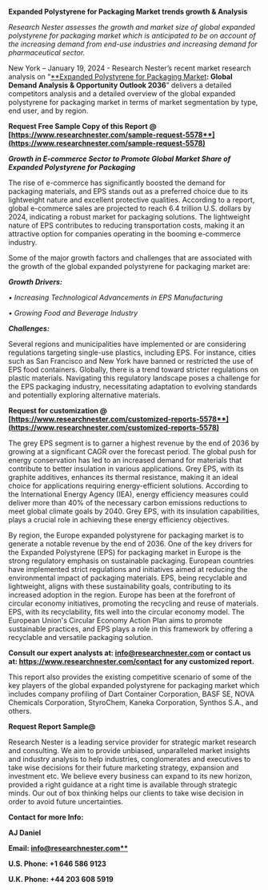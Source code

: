 ﻿**Expanded Polystyrene for Packaging Market <a name="_hlk167957574"></a>trends growth & Analysis**

*Research Nester assesses the growth and market size of global expanded polystyrene for packaging market which is anticipated to be on account of the increasing demand from end-use industries and increasing demand for pharmaceutical sector.*

New York – January 19, 2024 - Research Nester’s recent market research analysis on “[**Expanded Polystyrene for Packaging Market](https://www.researchnester.com/reports/expanded-polystyrene-for-packaging-market/5578)**: Global Demand Analysis & Opportunity Outlook 2036**” delivers a detailed competitors analysis and a detailed overview of the global expanded polystyrene for packaging market in terms of market segmentation by type, end user, and by region. 

**Request Free Sample Copy of this Report @ [https://www.researchnester.com/sample-request-5578**](https://www.researchnester.com/sample-request-5578)**

***Growth in E-commerce Sector to Promote Global Market Share of Expanded Polystyrene for Packaging***

The rise of e-commerce has significantly boosted the demand for packaging materials, and EPS stands out as a preferred choice due to its lightweight nature and excellent protective qualities. According to a report, global e-commerce sales are projected to reach 6.4 trillion U.S. dollars by 2024, indicating a robust market for packaging solutions. The lightweight nature of EPS contributes to reducing transportation costs, making it an attractive option for companies operating in the booming e-commerce industry.

<a name="_hlk153828431"></a>Some of the major growth factors and challenges that are associated with the growth of the global expanded polystyrene for packaging market are:

***Growth Drivers:***

*•	Increasing Technological Advancements in EPS Manufacturing*

*•	Growing Food and Beverage Industry*

***Challenges:***

Several regions and municipalities have implemented or are considering regulations targeting single-use plastics, including EPS. For instance, cities such as San Francisco and New York have banned or restricted the use of EPS food containers. Globally, there is a trend toward stricter regulations on plastic materials. Navigating this regulatory landscape poses a challenge for the EPS packaging industry, necessitating adaptation to evolving standards and potentially exploring alternative materials.

<a name="_hlk147244479"></a><a name="_hlk153828483"></a>**Request for customization @ [https://www.researchnester.com/customized-reports-5578**](https://www.researchnester.com/customized-reports-5578)**

The grey EPS segment is to garner a highest revenue by the end of 2036 by growing at a significant CAGR over the forecast period. The global push for energy conservation has led to an increased demand for materials that contribute to better insulation in various applications. Grey EPS, with its graphite additives, enhances its thermal resistance, making it an ideal choice for applications requiring energy-efficient solutions. According to the International Energy Agency (IEA), energy efficiency measures could deliver more than 40% of the necessary carbon emissions reductions to meet global climate goals by 2040. Grey EPS, with its insulation capabilities, plays a crucial role in achieving these energy efficiency objectives.

<a name="_hlk147244557"></a>By region, the Europe expanded polystyrene for packaging market is to generate <a name="_hlk140522455"></a>a notable revenue by the end of 2036. One of the key drivers for the Expanded Polystyrene (EPS) for packaging market in Europe is the strong regulatory emphasis on sustainable packaging. European countries have implemented strict regulations and initiatives aimed at reducing the environmental impact of packaging materials. EPS, being recyclable and lightweight, aligns with these sustainability goals, contributing to its increased adoption in the region. Europe has been at the forefront of circular economy initiatives, promoting the recycling and reuse of materials. EPS, with its recyclability, fits well into the circular economy model. The European Union's Circular Economy Action Plan aims to promote sustainable practices, and EPS plays a role in this framework by offering a recyclable and versatile packaging solution.

<a name="_hlk147244718"></a>**Consult our expert analysts at: info@researchnester.com or contact us at: https://www.researchnester.com/contact for any customized report.**

This report also provides the existing competitive scenario of some of the key players of the global expanded polystyrene for packaging market which includes company profiling of Dart Container Corporation, BASF SE, NOVA Chemicals Corporation, StyroChem, Kaneka Corporation, Synthos S.A., and others.      

**Request Report Sample@** 

Research Nester is a leading service provider for strategic market research and consulting. We aim to provide unbiased, unparalleled market insights and industry analysis to help industries, conglomerates and executives to take wise decisions for their future marketing strategy, expansion and investment etc. We believe every business can expand to its new horizon, provided a right guidance at a right time is available through strategic minds. Our out of box thinking helps our clients to take wise decision in order to avoid future uncertainties.

**Contact for more Info:**

**AJ Daniel**

**Email: [info@researchnester.com**](mailto:info@researchnester.com)**

**U.S. Phone: +1 646 586 9123** 

**U.K. Phone: +44 203 608 5919**


